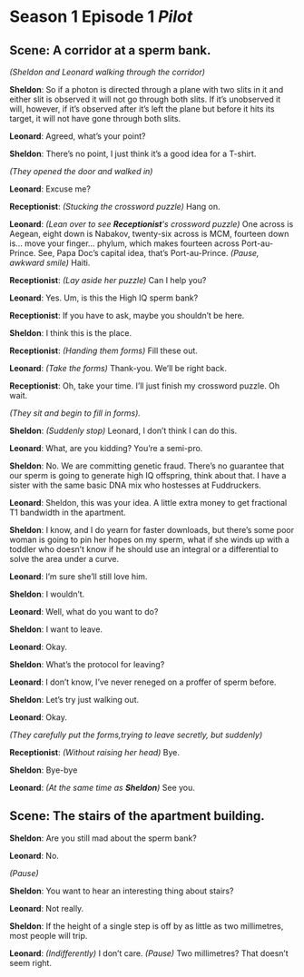 # Season 1 Episode 1 *Pilot*

## Scene: A corridor at a sperm bank.

*(Sheldon and Leonard walking through the corridor)*

**Sheldon**: So if a photon is directed through a plane with two slits in it and either slit is observed it will not go through both slits. If it’s unobserved it will, however, if it’s observed after it’s left the plane but before it hits its target, it will not have gone through both slits.

**Leonard**: Agreed, what’s your point?

**Sheldon**: There’s no point, I just think it’s a good idea for a T-shirt.

*(They opened the door and walked in)*

**Leonard**: Excuse me?

**Receptionist**: *(Stucking the crossword puzzle)* Hang on.

**Leonard**: *(Lean over to see **Receptionist**'s crossword puzzle)* One across is Aegean, eight down is Nabakov, twenty-six across is MCM, fourteen down is… move your finger… phylum, which makes fourteen across Port-au-Prince. See, Papa Doc’s capital idea, that’s Port-au-Prince. *(Pause, awkward smile)* Haiti.

**Receptionist**: *(Lay aside her puzzle)* Can I help you?

**Leonard**: Yes. Um, is this the High IQ sperm bank?

**Receptionist**: If you have to ask, maybe you shouldn’t be here.

**Sheldon**: I think this is the place.

**Receptionist**: *(Handing them forms)* Fill these out.

**Leonard**: *(Take the forms)* Thank-you. We’ll be right back.

**Receptionist**: Oh, take your time. I’ll just finish my crossword puzzle. Oh wait.

*(They sit and begin to fill in forms).*

**Sheldon**: *(Suddenly stop)* Leonard, I don’t think I can do this.

**Leonard**: What, are you kidding? You’re a semi-pro.

**Sheldon**: No. We are committing genetic fraud. There’s no guarantee that our sperm is going to generate high IQ offspring, think about that. I have a sister with the same basic DNA mix who hostesses at Fuddruckers.

**Leonard**: Sheldon, this was your idea. A little extra money to get fractional T1 bandwidth in the apartment.

**Sheldon**: I know, and I do yearn for faster downloads, but there’s some poor woman is going to pin her hopes on my sperm, what if she winds up with a toddler who doesn’t know if he should use an integral or a differential to solve the area under a curve.

**Leonard**: I’m sure she’ll still love him.

**Sheldon**: I wouldn’t.

**Leonard**: Well, what do you want to do?

**Sheldon**: I want to leave.

**Leonard**: Okay.

**Sheldon**: What’s the protocol for leaving?

**Leonard**: I don’t know, I’ve never reneged on a proffer of sperm before.

**Sheldon**: Let’s try just walking out.

**Leonard**: Okay.

*(They carefully put the forms,trying to leave secretly, but suddenly)*

**Receptionist**: *(Without raising her head)* Bye.

**Sheldon**: Bye-bye

**Leonard**: *(At the same time as **Sheldon**)* See you.

## Scene: The stairs of the apartment building.

**Sheldon**: Are you still mad about the sperm bank?

**Leonard**: No.

*(Pause)*

**Sheldon**: You want to hear an interesting thing about stairs?

**Leonard**: Not really.

**Sheldon**: If the height of a single step is off by as little as two millimetres, most people will trip.

**Leonard**: *(Indifferently)* I don’t care. *(Pause)* Two millimetres? That doesn’t seem right.
